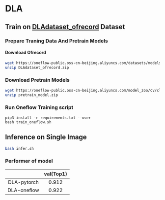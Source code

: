 
# DLA

## Train on [DLAdataset_ofrecord](https://oneflow-public.oss-cn-beijing.aliyuncs.com/datasets/models/DLA/DLAdataset_ofrecord.zip) Dataset

### Prepare Traning Data And Pretrain Models

#### Download Ofrecord

```bash
wget https://oneflow-public.oss-cn-beijing.aliyuncs.com/datasets/models/DLA/DLAdataset_ofrecord.zip
unzip DLAdataset_ofrecord.zip
```

### Download Pretrain Models

```bash
wget https://oneflow-public.oss-cn-beijing.aliyuncs.com/model_zoo/cv/classification/DLA/pretrain_model.zip
unzip pretrain_model.zip
```

### Run Oneflow Training script
```
pip3 install -r requirements.txt --user
bash train_oneflow.sh
```


## Inference on Single Image

```bash
bash infer.sh
```


### Performer of model
|               |       val(Top1)     |
|    :-----:    | :-----------------: |
| DLA-pytorch   |        0.912        |
| DLA-oneflow   |        0.922        |

